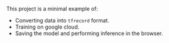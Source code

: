 This project is a minimal example of:

 * Converting data into `tfrecord` format.
 * Training on google cloud.
 * Saving the model and performing inference in the browser.